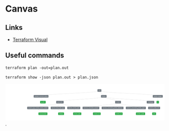 # Canvas

## Links

 - [Terraform Visual](https://hieven.github.io/terraform-visual/)

## Useful commands

```shell
terraform plan -out=plan.out
```

```shell
terraform show -json plan.out > plan.json
```

![Terraform resources plan](docs/canvas.png "Terraform resources plan").
